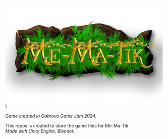![MeMaTikLogo](https://github.com/BobiG04/Me-Ma-Tik/blob/main/Make%20me%20laugh/Assets/Textures/Me-Ma-TikLogo.png)\

*Game created in Gabrovo Game Jam 2024.*

This repos is created to store the game files for Me-Ma-Tik.
<br>
*Made with Unity Engine, Blender.*
